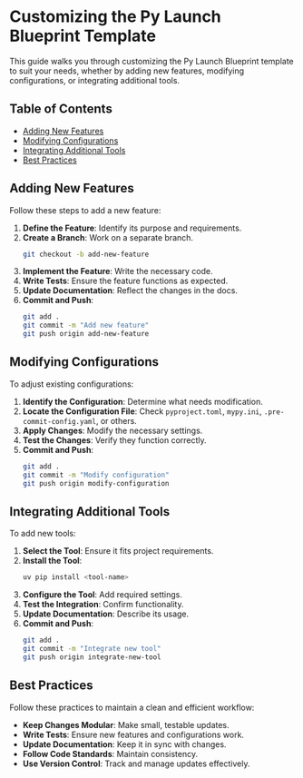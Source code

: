 # Customizing the Py Launch Blueprint Template

This guide walks you through customizing the Py Launch Blueprint template to suit your needs, whether by adding new features, modifying configurations, or integrating additional tools.

## Table of Contents

- [Adding New Features](#adding-new-features)
- [Modifying Configurations](#modifying-configurations)
- [Integrating Additional Tools](#integrating-additional-tools)
- [Best Practices](#best-practices)

## Adding New Features

Follow these steps to add a new feature:

1. **Define the Feature**: Identify its purpose and requirements.
2. **Create a Branch**: Work on a separate branch.
   ```bash
   git checkout -b add-new-feature
   ```
3. **Implement the Feature**: Write the necessary code.
4. **Write Tests**: Ensure the feature functions as expected.
5. **Update Documentation**: Reflect the changes in the docs.
6. **Commit and Push**:
   ```bash
   git add .
   git commit -m "Add new feature"
   git push origin add-new-feature
   ```

## Modifying Configurations

To adjust existing configurations:

1. **Identify the Configuration**: Determine what needs modification.
2. **Locate the Configuration File**: Check `pyproject.toml`, `mypy.ini`, `.pre-commit-config.yaml`, or others.
3. **Apply Changes**: Modify the necessary settings.
4. **Test the Changes**: Verify they function correctly.
5. **Commit and Push**:
   ```bash
   git add .
   git commit -m "Modify configuration"
   git push origin modify-configuration
   ```

## Integrating Additional Tools

To add new tools:

1. **Select the Tool**: Ensure it fits project requirements.
2. **Install the Tool**:
   ```bash
   uv pip install <tool-name>
   ```
3. **Configure the Tool**: Add required settings.
4. **Test the Integration**: Confirm functionality.
5. **Update Documentation**: Describe its usage.
6. **Commit and Push**:
   ```bash
   git add .
   git commit -m "Integrate new tool"
   git push origin integrate-new-tool
   ```

## Best Practices

Follow these practices to maintain a clean and efficient workflow:

- **Keep Changes Modular**: Make small, testable updates.
- **Write Tests**: Ensure new features and configurations work.
- **Update Documentation**: Keep it in sync with changes.
- **Follow Code Standards**: Maintain consistency.
- **Use Version Control**: Track and manage updates effectively.


